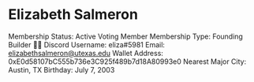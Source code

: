 # Elizabeth Salmeron

Membership Status: Active Voting Member
Membership Type: Founding Builder 🧑‍🚀 
Discord Username: eliza#5981
Email: elizabethsalmeron@utexas.edu
Wallet Address: 0xE0d58107bC555b736e3C925f489b7d18A80993e0
Nearest Major City: Austin, TX
Birthday: July 7, 2003